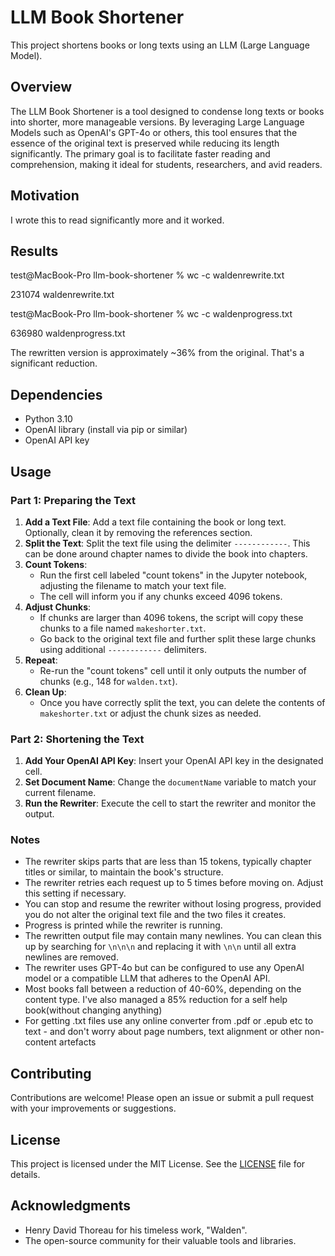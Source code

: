 

# LLM Book Shortener

This project shortens books or long texts using an LLM (Large Language Model).

## Overview

The LLM Book Shortener is a tool designed to condense long texts or books into shorter, more manageable versions. By leveraging Large Language Models such as OpenAI's GPT-4o or others, this tool ensures that the essence of the original text is preserved while reducing its length significantly. The primary goal is to facilitate faster reading and comprehension, making it ideal for students, researchers, and avid readers.

## Motivation

I wrote this to read significantly more and it worked.

## Results

test@MacBook-Pro llm-book-shortener % wc -c waldenrewrite.txt

231074 waldenrewrite.txt


test@MacBook-Pro llm-book-shortener % wc -c waldenprogress.txt

636980 waldenprogress.txt

The rewritten version is approximately ~36% from the original. That's a significant reduction.

## Dependencies

- Python 3.10
- OpenAI library (install via pip or similar)
- OpenAI API key

## Usage

### Part 1: Preparing the Text

1. **Add a Text File**: Add a text file containing the book or long text. Optionally, clean it by removing the references section.
2. **Split the Text**: Split the text file using the delimiter `------------`. This can be done around chapter names to divide the book into chapters.
3. **Count Tokens**:
    - Run the first cell labeled "count tokens" in the Jupyter notebook, adjusting the filename to match your text file.
    - The cell will inform you if any chunks exceed 4096 tokens.
4. **Adjust Chunks**:
    - If chunks are larger than 4096 tokens, the script will copy these chunks to a file named `makeshorter.txt`.
    - Go back to the original text file and further split these large chunks using additional `------------` delimiters.
5. **Repeat**:
    - Re-run the "count tokens" cell until it only outputs the number of chunks (e.g., 148 for `walden.txt`).
6. **Clean Up**:
    - Once you have correctly split the text, you can delete the contents of `makeshorter.txt` or adjust the chunk sizes as needed.

### Part 2: Shortening the Text

1. **Add Your OpenAI API Key**: Insert your OpenAI API key in the designated cell.
2. **Set Document Name**: Change the `documentName` variable to match your current filename.
3. **Run the Rewriter**: Execute the cell to start the rewriter and monitor the output.

### Notes

- The rewriter skips parts that are less than 15 tokens, typically chapter titles or similar, to maintain the book's structure.
- The rewriter retries each request up to 5 times before moving on. Adjust this setting if necessary.
- You can stop and resume the rewriter without losing progress, provided you do not alter the original text file and the two files it creates.
- Progress is printed while the rewriter is running.
- The rewritten output file may contain many newlines. You can clean this up by searching for `\n\n\n` and replacing it with `\n\n` until all extra newlines are removed.
- The rewriter uses GPT-4o but can be configured to use any OpenAI model or a compatible LLM that adheres to the OpenAI API.
- Most books fall between a reduction of 40-60%, depending on the content type. I've also managed a 85% reduction for a self help book(without changing anything)
- For getting .txt files use any online converter from .pdf or .epub etc to text - and don't worry about page numbers, text alignment or other non-content artefacts


## Contributing

Contributions are welcome! Please open an issue or submit a pull request with your improvements or suggestions.

## License

This project is licensed under the MIT License. See the [LICENSE](LICENSE) file for details.

## Acknowledgments

- Henry David Thoreau for his timeless work, "Walden".
- The open-source community for their valuable tools and libraries.
